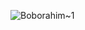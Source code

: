 ![Boborahim~1](https://github.com/BoborahimAlisherovich/BoborahimAlisherovich/assets/157810653/d68d7156-4a39-42a9-b5ad-84ec15efc6ee)
